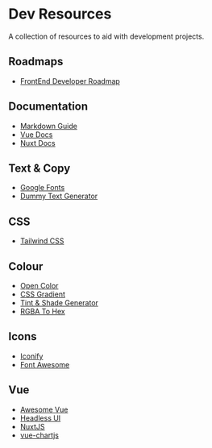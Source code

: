 # Dev Resources

A collection of resources to aid with development projects.

## Roadmaps
- [FrontEnd Developer Roadmap](https://roadmap.sh/frontend)

## Documentation
- [Markdown Guide](https://www.markdownguide.org/basic-syntax)
- [Vue Docs](https://vuejs.org/guide/introduction.html)
- [Nuxt Docs](https://nuxt.com/docs)

## Text & Copy
- <a href="https://fonts.google.com" target="_blank">Google Fonts</a>
- <a href="https://www.blindtextgenerator.com/lorem-ipsum" target="_blank">Dummy Text Generator</a>

## CSS
- [Tailwind CSS](https://tailwindcss.com)

## Colour
- <a href="https://yeun.github.io/open-color/" target="_blank">Open Color</a>
- <a href="https://cssgradient.io" target="_blank">CSS Gradient</a>
- [Tint & Shade Generator](https://maketintsandshades.com)
- [RGBA To Hex](https://rgbacolorpicker.com/rgba-to-hex)

## Icons
- <a href="https://iconify.design" target="_blank">Iconify</a>
- <a href="https://fontawesome.com" target="_blank">Font Awesome</a>

## Vue
- [Awesome Vue](https://awesome-vue.js.org/)
- [Headless UI](https://headlessui.com)
- [NuxtJS](https://nuxt.com)
- [vue-chartjs](https://github.com/apertureless/vue-chartjs)
